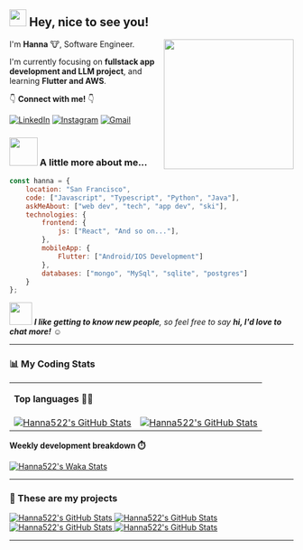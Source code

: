 ## <img src="https://emojis.slackmojis.com/emojis/images/1531849430/4246/blob-sunglasses.gif?1531849430" width="30"/> Hey, nice to see you!
<img align='right' src="https://media.giphy.com/media/WUlplcMpOCEmTGBtBW/giphy.gif" width="230">
<p>I'm <b>Hanna</b> 🐮, Software Engineer.</p>
<p>I'm currently focusing on <b>fullstack app development and LLM project</b>, and learning <b>Flutter and AWS</b>.</p>  

<p>👇 <b>Connect with me!</b> 👇</p>
<a href="https://www.linkedin.com/in/hgk22" target="_blank"><img alt="LinkedIn" src="https://img.shields.io/badge/LinkedIn-0077B5?style=for-the-badge&logo=linkedin&logoColor=white" /></a>
<a href="https://instagram.com/hg.y00" target="_blank"><img alt="Instagram" src="https://img.shields.io/badge/Instagram-E4405F?style=for-the-badge&logo=instagram&logoColor=white" /></a> 
<a href="mailto:hangyeolkim522@gmail.com" target="_blank"><img alt="Gmail" src="https://img.shields.io/badge/Gmail-D14836?style=for-the-badge&logo=gmail&logoColor=white" /></a> 

### <img src="https://media.giphy.com/media/VgCDAzcKvsR6OM0uWg/giphy.gif" width="50"> A little more about me...  

```javascript
const hanna = {
    location: "San Francisco",
    code: ["Javascript", "Typescript", "Python", "Java"],
    askMeAbout: ["web dev", "tech", "app dev", "ski"],
    technologies: {
        frontend: {
            js: ["React", "And so on..."],
        },
        mobileApp: {
            Flutter: ["Android/IOS Development"]
        },
        databases: ["mongo", "MySql", "sqlite", "postgres"]
    }
};
```

<img src="https://media.giphy.com/media/LnQjpWaON8nhr21vNW/giphy.gif" width="40"> <em><b>I like getting to know new people</b>, so feel free to say <b>hi, I'd love to chat more!</b> ☺️</em>

---

### 📊 My Coding Stats
<table>
  <tr>
    <td>
      <p><b>Top languages 👩‍💻</b></p>
    </td>
    <td>
      <p><b></b></p>
    </td>  
  </tr>
  <tr>
    <td>
      <a href="https://github.com/hanna522/github-readme-stats" target="_blank">
      <img src="https://github-readme-stats.vercel.app/api/top-langs/?username=hanna522&theme=transparent&layout=compact" alt="Hanna522's GitHub Stats">
      </a>
    </td>
    <td>
      <a href="https://github.com/hanna522/github-readme-stats" target="_blank">
      <img src="https://github-readme-stats.vercel.app/api/?username=hanna522&theme=transparent&layout=compact" alt="Hanna522's GitHub Stats">
      </a>
    </td>
  </tr>
</table>

<p><b>Weekly development breakdown ⏱️</b></p>
  <a href="https://github.com/hanna522/github-readme-stats" target="_blank">
      <img src="https://github-readme-stats.vercel.app/api/wakatime?username=hanna522&theme=transparent&layout=compact" alt="Hanna522's Waka Stats">
  </a>

---

### 📂 These are my projects
<div>
  <a href="https://github.com/hanna522/github-readme-stats" target="_blank">
    <img src="https://github-readme-stats.vercel.app/api/pin/?username=hanna522&repo=openai-project&theme=transparent&layout=compact" alt="Hanna522's GitHub Stats">
  </a>
  <a href="https://github.com/hanna522/github-readme-stats" target="_blank">
    <img src="https://github-readme-stats.vercel.app/api/pin/?username=hanna522&repo=tea-shop-website&theme=transparent&layout=compact" alt="Hanna522's GitHub Stats">
  </a>
  <a href="https://github.com/hanna522/github-readme-stats" target="_blank">
    <img src="https://github-readme-stats.vercel.app/api/pin/?username=hanna522&repo=evolution-simulator&theme=transparent&layout=compact" alt="Hanna522's GitHub Stats">
  </a>
  <a href="https://github.com/hanna522/github-readme-stats" target="_blank">
    <img src="https://github-readme-stats.vercel.app/api/pin/?username=hanna522&repo=digital-marketing&theme=transparent&layout=compact" alt="Hanna522's GitHub Stats">
  </a>
</div>

---

